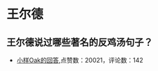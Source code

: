 # 王尔德
## 王尔德说过哪些著名的反鸡汤句子？
- [小样Oak的回答](https://www.zhihu.com/question/352930521/answer/1831925942),点赞数：20021，评论数：142
